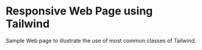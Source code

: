 # Responsive Web Page using Tailwind

Sample Web page to illustrate the use of most common classes of Tailwind.

